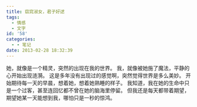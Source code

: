 ```yaml
---
title: 窈窕淑女，君子好逑
tags:
  - 情感
  - 文字
id: '58'
categories:
  - - 笔记
date: 2013-02-28 18:32:39
---
```


她，就像是一个精灵，突然的出现在我的世界。 我，就像被她施了魔法，平静的心开始出现涟漪。 这是多年没有出现过的感觉啊，突然觉得世界是多么美妙。 开始期待每一天的早晨，想着她，想着她熟睡的样子。 我知道，我在她的生命中只是一个过客，甚至连回忆都不曾在她的脑海里停留。 但我还是每天都带着期望，期望她某一天能想到我，哪怕只是一秒的惊鸿。